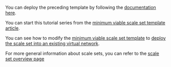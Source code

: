 You can deploy the preceding template by following the [documentation here](../articles/azure-resource-manager/resource-group-template-deploy.md).

You can start this tutorial series from the [minimum viable scale set template article](../articles/virtual-machine-scale-sets/virtual-machine-scale-sets-mvss-start.md).

You can see how to modify the [minimum viable scale set template](../articles/virtual-machine-scale-sets/virtual-machine-scale-sets-mvss-start.md) to [deploy the scale set into an existing virtual network](../articles/virtual-machine-scale-sets/virtual-machine-scale-sets-mvss-existing-vnet.md).

For more general information about scale sets, you can refer to the [scale set overview page](../articles/virtual-machine-scale-sets/virtual-machine-scale-sets-overview.md)